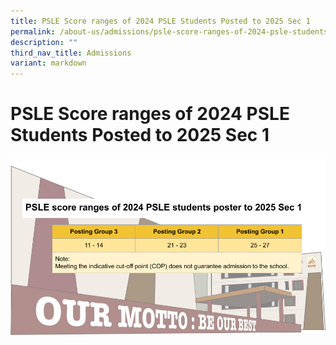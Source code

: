 ```yaml
---
title: PSLE Score ranges of 2024 PSLE Students Posted to 2025 Sec 1
permalink: /about-us/admissions/psle-score-ranges-of-2024-psle-students-posted-to-2025-sec-1/
description: ""
third_nav_title: Admissions
variant: markdown
---
```

# PSLE Score ranges of 2024 PSLE Students Posted to 2025 Sec 1

![](/images/About%20us/2024_PSLE_SCORE_RANGE.png)
